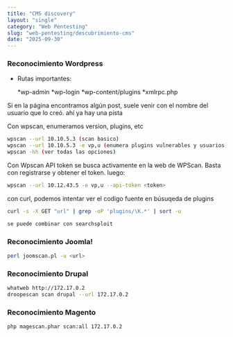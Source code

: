 ```yaml
---
title: "CMS discovery"
layout: "single"
category: "Web Pentesting"
slug: "web-pentesting/descubrimiento-cms"
date: "2025-09-30"
---
```


### Reconocimiento Wordpress

 - Rutas importantes:  
 
   *wp-admin
   *wp-login
   *wp-content/plugins
   *xmlrpc.php
   
 
 Si en la página encontramos algún post, suele venir con el nombre del usuario que lo creó. ahí ya hay una pista
 
 Con wpscan, enumeramos version, plugins, etc
 ```bash
 wpscan --url 10.10.5.3 (scan basico)
 wpscan --url 10.10.5.3 -e vp,u (enumera plugins vulnerables y usuarios)
 wpscan -hh (ver todas las opciones)
 ```
 
 Con Wpscan API token se busca activamente en la web de WPScan. Basta con registrarse y obtener el token. luego:
 ```bash
 wpscan --url 10.12.43.5 -e vp,u --api-token <token>
 ```
 
 con curl, podemos intentar ver el codigo fuente en búsuqeda de plugins
 ```bash
 curl -s -X GET "url" | grep -oP 'plugins/\K.*' | sort -u
 
 se puede combinar con searchsploit
 ```
  <a name="recojoom"></a>
### Reconocimiento Joomla!
 ```bash
 perl joomscan.pl -u <url>
 ```
   <a name="recodru"></a>
### Reconocimiento Drupal
 ```bash
whatweb http://172.17.0.2
droopescan scan drupal --url 172.17.0.2
 
 ```

### Reconocimiento Magento
 ```bash
php magescan.phar scan:all 172.17.0.2
```
